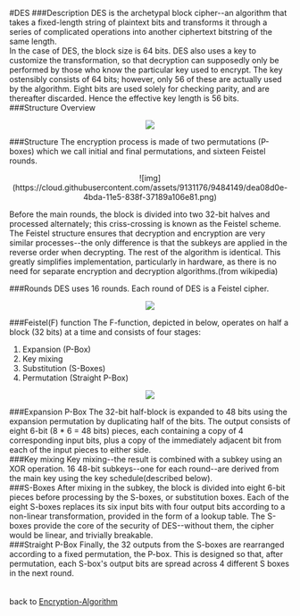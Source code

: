 #DES
###Description
DES is the archetypal block cipher--an algorithm that takes a fixed-length string of plaintext bits and transforms it through a series of complicated operations into another ciphertext bitstring of the same length. </br>
In the case of DES, the block size is 64 bits. DES also uses a key to customize the transformation, so that decryption can supposedly only be performed by those who know the particular key used to encrypt. The key ostensibly consists of 64 bits; however, only 56 of these are actually used by the algorithm. Eight bits are used solely for checking parity, and are thereafter discarded. Hence the effective key length is 56 bits.</br>
###Structure Overview
<div align="center"><img src="https://cloud.githubusercontent.com/assets/9131176/9484153/e11d75b0-4bda-11e5-844f-1f346e6c39c2.png"></div>

###Structure
The encryption process is made of two permutations (P-boxes) which we call initial and final permutations, and sixteen Feistel rounds.</br>

<div align="center">![img](https://cloud.githubusercontent.com/assets/9131176/9484149/dea08d0e-4bda-11e5-838f-37189a106e81.png)</br></div>

Before the main rounds, the block is divided into two 32-bit halves and processed alternately; this criss-crossing is known as the Feistel scheme. The Feistel structure ensures that decryption and encryption are very similar processes--the only difference is that the subkeys are applied in the reverse order when decrypting. The rest of the algorithm is identical. This greatly simplifies implementation, particularly in hardware, as there is no need for separate encryption and decryption algorithms.(from wikipedia)</br>

###Rounds
DES uses 16 rounds. Each round of DES is a Feistel cipher.</br>


<div align="center"><img src="https://cloud.githubusercontent.com/assets/9131176/9484150/deab572a-4bda-11e5-8d38-46f36f5b321f.png"></br></div>

###Feistel(F) function
The F-function, depicted in below, operates on half a block (32 bits) at a time and consists of four stages:

1. Expansion (P-Box)
2. Key mixing
3. Substitution (S-Boxes)
4. Permutation (Straight P-Box)

<div align="center"><img src="https://cloud.githubusercontent.com/assets/9131176/9484147/de73f000-4bda-11e5-877e-cfefc2af7d39.png"></div>

###Expansion P-Box
The 32-bit half-block is expanded to 48 bits using the expansion permutation by duplicating half of the bits. The output consists of eight 6-bit (8 * 6 = 48 bits) pieces, each containing a copy of 4 corresponding input bits, plus a copy of the immediately adjacent bit from each of the input pieces to either side.</br>
###Key mixing
Key mixing--the result is combined with a subkey using an XOR operation. 16 48-bit subkeys--one for each round--are derived from the main key using the key schedule(described below).</br>
###S-Boxes
After mixing in the subkey, the block is divided into eight 6-bit pieces before processing by the S-boxes, or substitution boxes. Each of the eight S-boxes replaces its six input bits with four output bits according to a non-linear transformation, provided in the form of a lookup table. The S-boxes provide the core of the security of DES--without them, the cipher would be linear, and trivially breakable.</br>
###Straight P-Box
Finally, the 32 outputs from the S-boxes are rearranged according to a fixed permutation, the P-box. This is designed so that, after permutation, each S-box's output bits are spread across 4 different S boxes in the next round.</br>
</br>
</br>
back to [Encryption-Algorithm](https://github.com/wuzhiyi/Encryption-Algorithm)</br>
